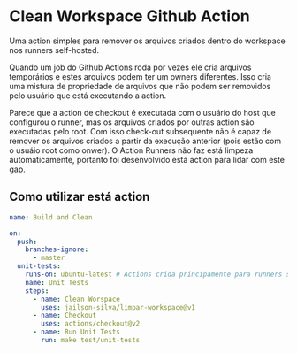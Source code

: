 # Clean Workspace Github Action

Uma action simples para remover os arquivos criados dentro do workspace nos runners self-hosted.

Quando um job do Github Actions roda por vezes ele cria arquivos temporários e estes arquivos podem ter um owners diferentes. Isso cria uma mistura de propriedade de arquivos que não podem ser removidos pelo usuário que está executando a action.

Parece que a action de checkout é executada com o usuário do host que configurou o runner, mas os arquivos criados por outras
action são executadas pelo root. Com isso check-out subsequente não é capaz de remover os arquivos criados a partir da execução anterior (pois estão com o usuáio root como onwer). O Action Runners não faz está limpeza automaticamente, portanto foi desenvolvido está action para lidar com este gap.

## Como utilizar está action

```yaml
name: Build and Clean

on:
  push:
    branches-ignore:
      - master
  unit-tests:
    runs-on: ubuntu-latest # Actions crida principamente para runners self-hosted
    name: Unit Tests
    steps:
      - name: Clean Worspace
        uses: jailson-silva/limpar-workspace@v1
      - name: Checkout
        uses: actions/checkout@v2
      - name: Run Unit Tests
        run: make test/unit-tests
```
